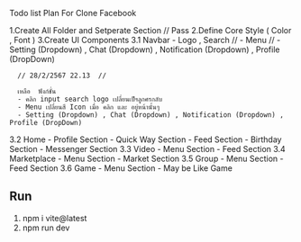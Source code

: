 Todo list Plan For Clone Facebook


1.Create All Folder and Setperate Section // Pass
2.Define Core Style  ( Color , Font ) 
3.Create UI Components
  3.1 Navbar
      - Logo , Search //
      - Menu //
      - Setting (Dropdown) , Chat (Dropdown) , Notification (Dropdown) , Profile (DropDown)

      // 28/2/2567 22.13  //  
      
      เหลือ  ฟังก์ชั่น  
      - คลิก input search logo เปลี่ยนเป็ฯลูกศรกลับ
      - Menu เปลี่ยนสี Icon เมื่อ คลิก และ อยู่หน้านั้นๆ
      - Setting (Dropdown) , Chat (Dropdown) , Notification (Dropdown) , Profile (DropDown)

      
  3.2 Home
      - Profile Section
      - Quick Way Section
      - Feed Section
      - Birthday Section
      - Messenger Section
  3.3 Video
      - Menu Section
      - Feed Section
  3.4 Marketplace
      - Menu Section
      - Market Section
  3.5 Group
      - Menu Section 
      - Feed Section
  3.6 Game
      - Menu Section 
      - May be Like Game 


## Run

1. npm i vite@latest
2. npm run dev